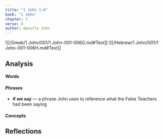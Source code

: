 ```yaml
---
title: "1 John 1:6"
book: "1 John"
chapter: 1
verse: 6
author: Apostle John
---
```

![[/Greek/1 John/001/1 John-001-006G.md#Text]]
![[/Hebrew/1 John/001/1 John-001-006H.md#Text]]

## Analysis

#### Words

#### Phrases
- **if we say** — a phrase John uses to reference what the False Teachers had been saying

#### Concepts

## Reflections
